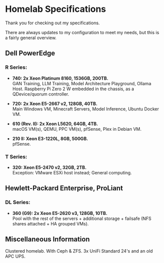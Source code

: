 # Homelab Specifications

Thank you for checking out my specifications.

There are always updates to my configuration to meet my needs, but this is a fairly general overview.

## Dell PowerEdge

### R Series:

- **740: 2x Xeon Platinum 8160, 1536GB, 200TB.**  \
GAN Training, LLM Training, Model Architecture Playground, Ollama Host. Raspberry Pi Zero 2 W embedded in the chassis, as a QDevice/quorum controller.

- **720: 2x Xeon E5-2667 v2, 128GB, 40TB.**  \
Main Windows VM, Minecraft Servers, Model Inference, Ubuntu Docker VM.

- **610 (Rev. II): 2x Xeon L5620, 64GB, 4TB.**  \
macOS VM(s), QEMU, PPC VM(s), pfSense, Plex in Debian VM.
  
- **210 II: Xeon E3-1220L, 8GB, 500GB.**  \
pfSense.

### T Series:

- **320: Xeon E5-2470 v2, 32GB, 2TB.**  \
Exception: VMware ESXi host instead; General computing.

## Hewlett-Packard Enterprise, ProLiant

### DL Series:

- **360 (G9): 2x Xeon E5-2620 v3, 128GB, 10TB.**  \
Pool with the rest of the servers + additional storage + failsafe (NFS shares attached + HA grouped VMs).

## Miscellaneous Information

Clustered homelab. With Ceph & ZFS. 3x UniFi Standard 24's and an old APC UPS.
